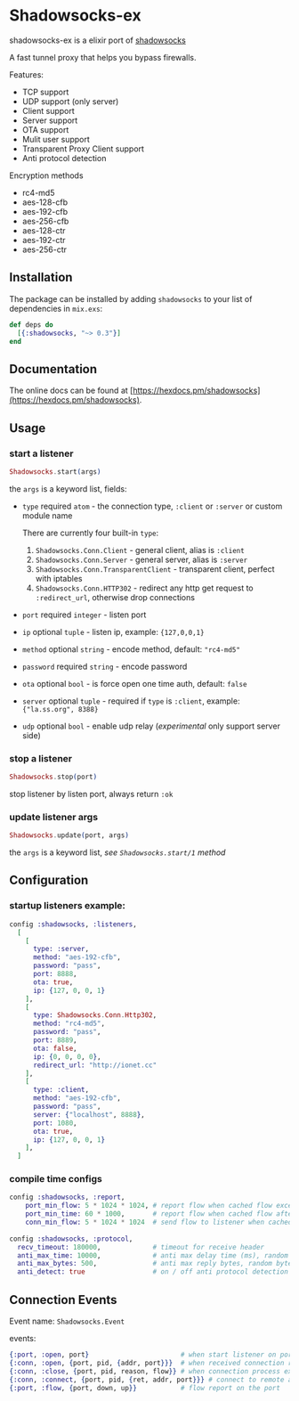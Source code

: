 # Shadowsocks-ex

shadowsocks-ex is a elixir port of [shadowsocks](https://github.com/shadowsocks/shadowsocks)

A fast tunnel proxy that helps you bypass firewalls.

Features:
- TCP  support
- UDP  support (only server)
- Client support
- Server support
- OTA    support
- Mulit user support
- Transparent Proxy Client support
- Anti protocol detection

Encryption methods
- rc4-md5
- aes-128-cfb
- aes-192-cfb
- aes-256-cfb
- aes-128-ctr
- aes-192-ctr
- aes-256-ctr

## Installation

The package can be installed
by adding `shadowsocks` to your list of dependencies in `mix.exs`:

```elixir
def deps do
  [{:shadowsocks, "~> 0.3"}]
end
```

## Documentation
The online docs can
be found at [https://hexdocs.pm/shadowsocks](https://hexdocs.pm/shadowsocks).

## Usage
### start a listener

```elixir
Shadowsocks.start(args)
```

the `args` is a keyword list, fields:

 * `type` required `atom` - the connection type, `:client` or `:server` or custom module name
    
    There are currently four built-in `type`:
    
    1. `Shadowsocks.Conn.Client` - general client, alias is `:client`
    2. `Shadowsocks.Conn.Server` - general server, alias is `:server`
    3. `Shadowsocks.Conn.TransparentClient` - transparent client, perfect with iptables
    4. `Shadowsocks.Conn.HTTP302` - redirect any http get request to `:redirect_url`, otherwise drop connections
    
 * `port` required `integer` - listen port
 * `ip`   optional `tuple` - listen ip, example: `{127,0,0,1}`
 * `method` optional `string` - encode method, default: `"rc4-md5"`
 * `password` required `string` - encode password
 * `ota` optional `bool` - is force open one time auth, default: `false`
 * `server` optional `tuple` - required if `type` is `:client`, example: `{"la.ss.org", 8388}`
 * `udp`   optional `bool` - enable udp relay (*experimental* only support server side)

### stop a listener

```elixir
Shadowsocks.stop(port)
```

  stop listener by listen port, always return `:ok`

### update listener args

```elixir
Shadowsocks.update(port, args)
```

  the `args` is a keyword list, *see `Shadowsocks.start/1` method*


## Configuration

### startup listeners example:

```elixir
config :shadowsocks, :listeners,
  [
    [
      type: :server,
      method: "aes-192-cfb",
      password: "pass",
      port: 8888,
      ota: true,
      ip: {127, 0, 0, 1}
    ],
    [
      type: Shadowsocks.Conn.Http302,
      method: "rc4-md5",
      password: "pass",
      port: 8889,
      ota: false,
      ip: {0, 0, 0, 0},
      redirect_url: "http://ionet.cc"
    ],
    [
      type: :client,
      method: "aes-192-cfb",
      password: "pass",
      server: {"localhost", 8888},
      port: 1080,
      ota: true,
      ip: {127, 0, 0, 1}
    ],
  ]

```


### compile time configs

```elixir
config :shadowsocks, :report,
    port_min_flow: 5 * 1024 * 1024, # report flow when cached flow exceed :port_min_flow
    port_min_time: 60 * 1000,       # report flow when cached flow after :port_min_time
    conn_min_flow: 5 * 1024 * 1024  # send flow to listener when cached flow exceed :conn_min_flow
    
config :shadowsocks, :protocol,
  recv_timeout: 180000,             # timeout for receive header
  anti_max_time: 10000,             # anti max delay time (ms), random sleep time before close connection
  anti_max_bytes: 500,              # anti max reply bytes, random bytes send to client
  anti_detect: true                 # on / off anti protocol detection
```

## Connection Events

Event name: `Shadowsocks.Event`

events:

```elixir
{:port, :open, port}                       # when start listener on port
{:conn, :open, {port, pid, {addr, port}}}  # when received connection request
{:conn, :close, {port, pid, reason, flow}} # when connection process exited
{:conn, :connect, {port, pid, {ret, addr, port}}} # connect to remote addr result
{:port, :flow, {port, down, up}}           # flow report on the port
```

